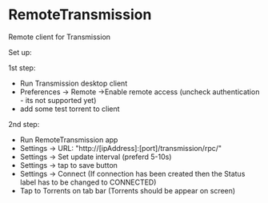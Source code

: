 RemoteTransmission
==================

Remote client for Transmission

Set up:

1st step:
  - Run Transmission desktop client
  - Preferences -> Remote ->Enable remote access (uncheck authentication - its not supported yet)
  - add some test torrent to client
  

2nd step:
  - Run RemoteTransmission app
  - Settings -> URL: "http://[ipAddress]:[port]/transmission/rpc/"
  - Settings -> Set update interval (preferd 5-10s)
  - Settings -> tap to save button
  - Settings -> Connect (If connection has been created then the Status label has to be changed to CONNECTED)
  - Tap to Torrents on tab bar (Torrents should be appear on screen)
